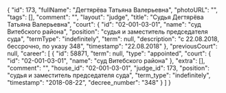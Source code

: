 {
    "id": 173,
    "fullName": "Дегтярёва Татьяна Валерьевна",
    "photoURL": "",
    "tags": [],
    "comment": "",
    "layout": "judge",
    "title": "Судья Дегтярёва Татьяна Валерьевна",
    "court": {
        "id": "02-001-03-01",
        "name": "суд Витебского района",
        "position": "судья и заместитель председателя суда",
        "termType": "indefinitely",
        "term": null,
        "description": "c 22.08.2018, бессрочно, по указу 348",
        "timestamp": "22.08.2018"
    },
    "previousCourt": null,
    "career": [
        {
            "id": 58871,
            "term": null,
            "type": "appointed",
            "court": {
                "id": "02-001-03-01",
                "name": "суд Витебского района"
            },
            "extra": [],
            "comment": "",
            "house_id": "02-001-03-01",
            "judge_id": 173,
            "position": "судья и заместитель председателя суда",
            "term_type": "indefinitely",
            "timestamp": "2018-08-22",
            "decree_number": "348"
        }
    ]
}